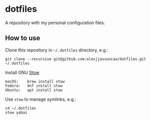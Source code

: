 # dotfiles

A repository with my personal configuration files.

## How to use

Clone this repository in `~/.dotfiles` directory, e.g.:

    git clone --recursive git@github.com:alexjjassuncao/dotfiles.git ~/.dotfiles

Install GNU [Stow](https://www.gnu.org/software/stow)

    macOS:    brew install stow
    Fedora:   dnf install stow
    Ubuntu:   apt install stow

Use `stow` to manage symlinks, e.g.:

    cd ~/.dotfiles
    stow yabai
